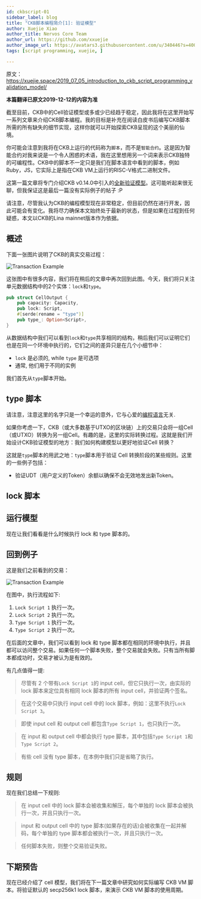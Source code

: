 ```yaml
---
id: ckbscript-01
sidebar_label: blog
title: "CKB脚本编程简介[1]: 验证模型"
author: Xuejie Xiao
author_title: Nervos Core Team
author_url: https://github.com/xxuejie
author_image_url: https://avatars3.githubusercontent.com/u/340446?s=400&v=4
tags: [script programming, xuejie, ]

---
```


原文：https://xuejie.space/2019_07_05_introduction_to_ckb_script_programming_validation_model/

**本篇翻译已原文2019-12-12的内容为准**

截至目前，CKB中的Cell验证模型或多或少已经趋于稳定，因此我将在这里开始写一系列文章来介绍CKB脚本编程。我的目标是补充在阅读白皮书后编写CKB脚本所需的所有缺失的细节实现，这样你就可以开始探索CKB呈现的这个美丽的仙境。

你可能会注意到我将在CKB上运行的代码称为`脚本`，而不是`智能合约`。这是因为智能合约对我来说是一个令人困惑的术语，我在这里想用另一个词来表示CKB独特的可编程性。CKB中的脚本不一定只是我们在脚本语言中看到的脚本，例如Ruby，JS，它实际上是指在CKB VM上运行的RISC-V格式二进制文件。

<!--truncate-->

这第一篇文章将专门介绍CKB v0.14.0中引入的[全新验证模型](https://github.com/nervosnetwork/ckb/pull/913)。这可能听起来很无聊，但我保证这是最后一篇没有实际例子的帖子 :P

请注意，尽管我认为CKB的编程模型现在非常稳定，但目前仍然在进行开发，因此可能会有变化。我将尽力确保本文始终处于最新的状态，但是如果在过程到任何疑惑，本文以CKB的Lina mainnet版本作为依据。

## 概述

下面一张图片说明了CKB的真实交易过程：

![Transaction Example](/img/blog/tx.svg)

这张图中有很多内容，我们将在稍后的文章中再次回到此图。今天，我们将只关注单元数据结构中的2个实体：`lock`和`type`。

```rust
pub struct CellOutput {
    pub capacity: Capacity,
    pub lock: Script,
    #[serde(rename = "type")]
    pub type_: Option<Script>,
}
```

从数据结构中我们可以看到`lock`和`type`共享相同的结构，稍后我们可以证明它们也是在同一个环境中执行的，它们之间的差异只是在几个小细节中：

* `lock` 是必须的, while `type` 是可选项
* 通常, 他们用于不同的实例

我们首先从`type`脚本开始。

## type 脚本

请注意，注意这里的名字只是一个幸运的意外，它与心爱的[编程语言](https://www.typescriptlang.org/)无关.

如果你考虑一下，CKB（或大多数基于UTXO的区块链）上的交易只会将一组Cell（或UTXO）转换为另一组Cell。有趣的是，这里的实际转换过程。这就是我们开始设计CKB验证模型的地方：我们如何构建模型以更好地验证Cell 转换？

这就是`type`脚本的用武之地：`type`脚本用于验证 Cell 转换阶段的某些规则。这里的一些例子包括：

* 验证UDT（用户定义的Token）余额以确保不会无效地发出新Token。


## lock 脚本


## 运行模型

现在让我们看看是什么时候执行 lock 和 type 脚本的。

## 回到例子

这是我们之前看到的交易：

![Transaction Example](/img/blog/tx.svg)

在图中，执行流程如下:

 1. `Lock Script 1` 执行一次。
 2. `Lock Script 2` 执行一次。
 3. `Type Script 1` 执行一次。
 4. `Type Script 2` 执行一次。

在后面的文章中，我们可以看到 lock 和 type 脚本都在相同的环境中执行，并且都可以访问整个交易。如果任何一个脚本失败，整个交易就会失败。只有当所有脚本都成功时，交易才被认为是有效的。

有几点值得一提:

> 尽管有 2 个带有`Lock Script 1`的 input cell，但它只执行一次，由实际的 lock 脚本来定位具有相同 lock 脚本的所有 input cell，并验证两个签名。

> 在这个交易中只执行 input cell 中的 lock 脚本，例如：这里不执行`Lock Script 3`。

> 即使 input cell 和 output cell 都包含`Type Script 1`，也只执行一次。

> 在 input 和 output cell 中都会执行 type 脚本，其中包括`Type Script 1`和`Type Script 2`。

> 有些 cell 没有 type 脚本，在本例中我们只是省略了执行。

## 规则

现在我们总结一下规则:

> 在 input cell 中的 lock 脚本会被收集和解压，每个单独的 lock 脚本会被执行一次，并且只执行一次。

> input 和 output cell 中的 type 脚本(如果存在的话)会被收集在一起并解码，每个单独的 type 脚本都会被执行一次，并且只执行一次。

> 任何脚本失败，则整个交易验证失败。

## 下期预告

现在已经介绍了 cell 模型，我们将在下一篇文章中研究如何实际编写 CKB VM 脚本。将验证默认的 secp256k1 lock 脚本，来演示 CKB VM 脚本的使用周期。

